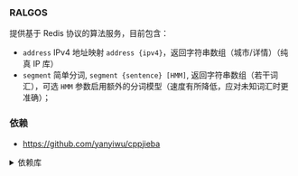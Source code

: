 ### RALGOS
提供基于 Redis 协议的算法服务，目前包含：
* `address` IPv4 地址映射 `address {ipv4}`，返回字符串数组（城市/详情）（纯真 IP 库）
* `segment` 简单分词, `segment {sentence} [HMM]`, 返回字符串数组（若干词汇），可选 `HMM` 参数启用额外的分词模型（速度有所降低，应对未知词汇时更准确）；

### 依赖

* https://github.com/yanyiwu/cppjieba

<details><summary>依赖库</summary>
<p>

* boost
```
wget https://dl.bintray.com/boostorg/release/1.70.0/source/boost_1_70_0.tar.gz
tar xf boost_1_70_0.tar.gz
cd boost_1_70_0
./bootstrap.sh --prefix=/data/vendor/boost-1.70.0
./b2 --prefix=/data/vendor/boost-1.70.0 cxxflags="-fPIC" variant=release link=static threading=multi install
```

* hiredis
``` Bash
wget https://github.com/redis/hiredis/archive/v0.14.0.tar.gz -O hiredis-0.14.0.tar.gz
tar xf hiredis-0.14.0.tar.gz
cd hiredis-0.14.0.tar.gz
CC=gcc make
PREFIX=/data/vendor/hiredis-0.14.0 make install
# rm /data/vendor/hiredis-0.14.0/lib/*.so*
```

* iconv
``` Bash
wget https://ftp.gnu.org/pub/gnu/libiconv/libiconv-1.16.tar.gz
tar xf libiconv-1.16.tar.gz
cd libiconv-1.16
CC=gcc CFLAGS=-fPIC ./configure --enable-static=yes --enable-shared=no --prefix=/data/vendor/iconv-1.16.0
```

* cppjieba
```
wget https://github.com/yanyiwu/cppjieba/archive/866d0e83b017038c90626bdb86ed651681c2904b.zip -O cppjieba-866d0e8.zip
unzip cppjieba-866d0e8.zip
cd cppjieba-866d0e83b017038c90626bdb86ed651681c2904b
mkdir -p /data/vendor/cppjieba-866d0e8/include
cp -r include/cppjieba /data/vendor/cppjieba-866d0e8/include
cp -r deps/limonp /data/vendor/cppjieba-866d0e8/include
# 词库
# cp dict/*.utf8 /path/to/var/
```

* qqwry.dat
```
curl https://github.com/out0fmemory/qqwry.dat/raw/master/qqwry_lastest.dat -o qqwry.dat
```

</p>
</details>
